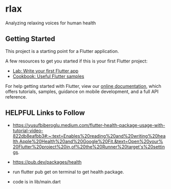 # rlax

Analyzing  relaxing voices for human health

## Getting Started

This project is a starting point for a Flutter application.

A few resources to get you started if this is your first Flutter project:

- [Lab: Write your first Flutter app](https://flutter.dev/docs/get-started/codelab)
- [Cookbook: Useful Flutter samples](https://flutter.dev/docs/cookbook)

For help getting started with Flutter, view our
[online documentation](https://flutter.dev/docs), which offers tutorials,
samples, guidance on mobile development, and a full API reference.

## HELPFUL Links to Follow
- https://yusufbiberoglu.medium.com/flutter-health-package-usage-with-tutorial-video-822db8eafbb3#:~:text=Enables%20reading%20and%20writing%20health,Apple%20Health%20and%20Google%20Fit.&text=Open%20your%20Flutter%20project%20in,of%20the%20Runner%20target's%20settings.
- https://pub.dev/packages/health

- run flutter pub get on terminal to get health package.
- code is in lib/main.dart